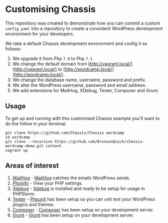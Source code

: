 # Customising Chassis

This repository was created to demonstrate how you can commit a custom `config.yaml` into a repository to create a consistent WordPress development environment for your developers.

We take a default Chassis development environment and config it as follows:
1. We upgrade it from Php `7.0` to Php `7.1`
2. We change the default domain from [http://vagrant.local/](http://vagrant.local/) to [http://wordcamp.local/](http://wordcamp.local/).
3. We change the database name, username, password and prefix.
4. We alter the WordPress username, password and email address.
5. We add extensions for MailHog, XDebug, Tester, Composer and Grunt. 

## Usage

To get up and running with this customised Chassis example you'll want to do the follow in your terminal.
```
git clone https://github.com/Chassis/Chassis wordcamp
cd wordcamp
git clone --recursive https://github.com/BronsonQuick/chassis-wordcamp-demo.git content
vagrant up
```

## Areas of interest

1. [MailHog](http://wordcamp.local:8025)           - [MailHog](http://iankent.uk/project/mailhog/) catches the emails WordPress sends.
2. [Phpinfo](http://wordcamp.local/phpinfo.php)    - View your PHP settings.
3. [Xdebug](https://github.com/Chassis/Xdebug)     - [Xdebug](https://xdebug.org/) is installed and ready to be setup for usage in PHPStorm.
4. [Tester](https://github.com/Chassis/Tester)     - [Phpunit](https://phpunit.de/) has been setup so you can unit test your WordPress plugins and themes.
5. [Composer](https://github.com/Chassis/Composer) - [Composer](https://getcomposer.org/) has been setup on your development server.
6. [Grunt](https://github.com/Chassis/Grunt)       - [Grunt](https://gruntjs.com/) has been setup on your development server.

